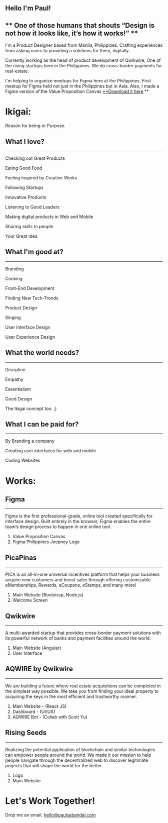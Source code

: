 
## Hello I'm Paul!
## ** One of those humans that shouts “Design is not how it looks like, it’s how it works!” **

I'm a Product Designer based from Manila, Philippines. Crafting experiences from asking users to providing a solutions for them, digitally.  

Currently working as the head of product development of Qwikwire, One of the rising startups here in the Philippines. We do cross-border payments for real-estate.  

I'm helping to organize meetups for Figma here at the Philippines. First meetup for Figma held not just in the Philippines but in Asia. Also, I made a Figma version of the Value Proposition Canvas [**Download it here](https://www.figma.com/resources/assets/value-proposition-canvas/).**

# Ikigai:

Reason for being or Purpose.

## **What I love?**

---

Checking out Great Products

Eating Good Food

Feeling Inspired by Creative Works

Following Startups

Innovative Products

Listening to Good Leaders

Making digital products in Web and Mobile

Sharing skills to people

Your Great Idea

## What I'm good at?

---

Branding

Cooking

Front-End Development

Finding New Tech-Trends

Product Design

Singing

User Interface Design

User Experience Design

## What the world needs?

---

Discipline 

Empathy

Essentialism

Good Design

The Ikigai concept too. ;)

## What I can be paid for?

---

By Branding a company

Creating user interfaces for web and mobile

Coding Websites

# Works:

## Figma

---

Figma is the first professional-grade, online tool created specifically for interface design. Built entirely in the browser, Figma enables the entire team’s design process to happen in one online tool.

1. Value Proposition Canvas
2. Figma Philippines Jeepney Logo

## PicaPinas

---

PICA is an all-in-one universal incentives platform that helps your business acquire new customers and boost sales through offering customizable eMemberships, Rewards, eCoupons, eStamps, and many more!

1. Main Website (Bootstrap, Node.js)
2. Welcome Screen 

## Qwikwire

---

A multi-awarded startup that provides cross-border payment solutions with its powerful network of banks and payment facilities around the world.

1. Main Website (Angular)
2. User Interface

## AQWIRE by Qwikwire

---

We are building a future where real estate acquisitions can be completed in the simplest way possible. We take you from finding your ideal property to acquiring the keys in the most efficient and trustworthy manner.

1. Main Website - (React JS)
2. Dashboard - (UI/UX)
3. AQWIRE Bot - (Collab with Scott Yu)

## Rising Seeds

---

Realizing the potential application of blockchain and similar technologies can empower people around the world. We made it our mission to help people navigate through the decentralized web to discover legitimate projects that will shape the world for the better.

1. Logo
2. Main Website 

# Let's Work Together!

Drop me an email. hello@paulsabandal.com